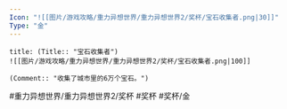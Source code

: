 ```yaml
---
Icon: "![[图片/游戏攻略/重力异想世界/重力异想世界2/奖杯/宝石收集者.png|30]]"
Type: "金"
---
```

```ad-common-gold-trophy
title: (Title:: "宝石收集者")
![[图片/游戏攻略/重力异想世界/重力异想世界2/奖杯/宝石收集者.png|100]]

(Comment:: "收集了城市里的6万个宝石。")
```

#重力异想世界/重力异想世界2/奖杯 #奖杯 #奖杯/金
